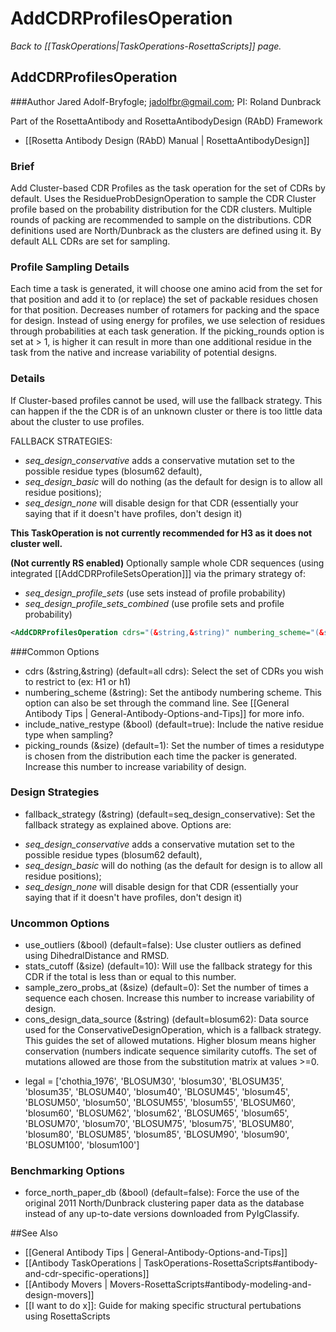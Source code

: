 # AddCDRProfilesOperation
*Back to [[TaskOperations|TaskOperations-RosettaScripts]] page.*
## AddCDRProfilesOperation

###Author
Jared Adolf-Bryfogle; jadolfbr@gmail.com; 
PI: Roland Dunbrack

Part of the RosettaAntibody and RosettaAntibodyDesign (RAbD) Framework
* [[Rosetta Antibody Design (RAbD) Manual | RosettaAntibodyDesign]]

### Brief
Add Cluster-based CDR Profiles as the task operation for the set of CDRs by default.
Uses the ResidueProbDesignOperation to sample the CDR Cluster profile based on the probability distribution for the CDR clusters.  Multiple rounds of packing are recommended to sample on the distributions.
CDR definitions used are North/Dunbrack as the clusters are defined using it.  By default ALL CDRs are set for sampling.

### Profile Sampling Details 

Each time a task is generated, it will choose one amino acid from the set for that position and add it to (or replace)  the set of packable residues chosen for that position. Decreases number of rotamers for packing and the space for design.  Instead of using energy for profiles, we use selection of residues through probabilities at each task generation.  If the picking_rounds option is set at > 1, is higher it can result in more than one additional residue in the task from the native and increase variability of potential designs.

### Details 

If Cluster-based profiles cannot be used, will use the fallback strategy.
This can happen if the the CDR is of an unknown cluster or there is too little data
about the cluster to use profiles.

FALLBACK STRATEGIES:
*   _seq_design_conservative_ adds a conservative mutation set to the possible residue types (blosum62 default),
*   _seq_design_basic_ will do nothing (as the default for design is to allow all residue positions);
*   _seq_design_none_ will disable design for that CDR (essentially your saying that if it doesn't have profiles, don't design it)

**This TaskOperation is not currently recommended for H3 as it does not cluster well.**

**(Not currently RS enabled)** Optionally sample whole CDR sequences (using integrated [[AddCDRProfileSetsOperation]]] via the primary strategy of:
*   _seq_design_profile_sets_ (use sets instead of profile probability)
*   _seq_design_profile_sets_combined_ (use profile sets and profile probability)


```xml
<AddCDRProfilesOperation cdrs="(&string,&string)" numbering_scheme="(&string)" include_native_restype="(&bool, true)" picking_rounds="(&size, 1)"/>
```


###Common Options 

-   cdrs (&string,&string) (default=all cdrs):  Select the set of CDRs you wish to restrict to (ex: H1 or h1)
-   numbering_scheme (&string):  Set the antibody numbering scheme.  This option can also be set through the command line.  See [[General Antibody Tips | General-Antibody-Options-and-Tips]] for more info.
-   include_native_restype (&bool) (default=true):  Include the native residue type when sampling? 
-   picking_rounds (&size) (default=1): Set the number of times a residutype is chosen from the distribution each time the packer is generated.  Increase this number to increase variability of design.
 
### Design Strategies

-   fallback_strategy (&string) (default=seq_design_conservative): Set the fallback strategy as explained above.  Options are: 
 *   _seq_design_conservative_ adds a conservative mutation set to the possible residue types (blosum62 default),
 *   _seq_design_basic_ will do nothing (as the default for design is to allow all residue positions);
 *   _seq_design_none_ will disable design for that CDR (essentially your saying that if it doesn't have profiles, don't design it)

### Uncommon Options
-   use_outliers (&bool) (default=false): Use cluster outliers as defined using DihedralDistance and RMSD.
-   stats_cutoff (&size) (default=10): Will use the fallback strategy for this CDR if the total is less than or equal to this number.
-   sample_zero_probs_at (&size) (default=0): Set the number of times a sequence each chosen.  Increase this number to increase variability of design.
-   cons_design_data_source (&string) (default=blosum62):  Data source used for the ConservativeDesignOperation, which is a fallback strategy.  This guides the set of allowed mutations.  Higher blosum means higher conservation (numbers indicate sequence similarity cutoffs.  The set of mutations allowed are those from the substitution matrix at values >=0.  
 *   legal = ['chothia_1976', 'BLOSUM30', 'blosum30', 'BLOSUM35', 'blosum35', 'BLOSUM40', 'blosum40', 'BLOSUM45', 'blosum45', 'BLOSUM50', 'blosum50', 'BLOSUM55', 'blosum55', 'BLOSUM60', 'blosum60', 'BLOSUM62', 'blosum62', 'BLOSUM65', 'blosum65', 'BLOSUM70', 'blosum70', 'BLOSUM75', 'blosum75', 'BLOSUM80', 'blosum80', 'BLOSUM85', 'blosum85', 'BLOSUM90', 'blosum90', 'BLOSUM100', 'blosum100']

### Benchmarking Options
-   force_north_paper_db (&bool) (default=false): Force the use of the original 2011 North/Dunbrack clustering paper data as the database instead of any up-to-date versions downloaded from PyIgClassify. 

##See Also

* [[General Antibody Tips | General-Antibody-Options-and-Tips]]
* [[Antibody TaskOperations | TaskOperations-RosettaScripts#antibody-and-cdr-specific-operations]]
* [[Antibody Movers | Movers-RosettaScripts#antibody-modeling-and-design-movers]]
* [[I want to do x]]: Guide for making specific structural pertubations using RosettaScripts
